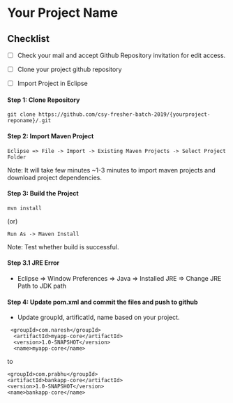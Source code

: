 # Your Project Name 

## Checklist
- [ ] Check your mail and accept Github Repository invitation for edit access.
- [ ] Clone your project github repository 
- [ ] Import Project in Eclipse


#### Step 1: Clone Repository

```code
git clone https://github.com/csy-fresher-batch-2019/{yourproject-reponame}/.git
```

#### Step 2: Import Maven Project
```
Eclipse => File -> Import -> Existing Maven Projects -> Select Project Folder
```
Note: It will take few minutes ~1-3 minutes to import maven projects and download project dependencies.

#### Step 3: Build the Project
```code
mvn install
```
(or)
```
Run As -> Maven Install 
```
Note: Test whether build is successful.

#### Step 3.1 JRE Error
* Eclipse => Window Preferences => Java => Installed JRE => Change JRE Path to JDK path

#### Step 4: Update pom.xml and commit the files and push to github

* Update groupId, artificatId, name based on your project.
```code
 <groupId>com.naresh</groupId>
  <artifactId>myapp-core</artifactId>
  <version>1.0-SNAPSHOT</version>
  <name>myapp-core</name>
  ```
  to
  ```
 <groupId>com.prabhu</groupId>
  <artifactId>bankapp-core</artifactId>
  <version>1.0-SNAPSHOT</version>
  <name>bankapp-core</name>
  ```
  

